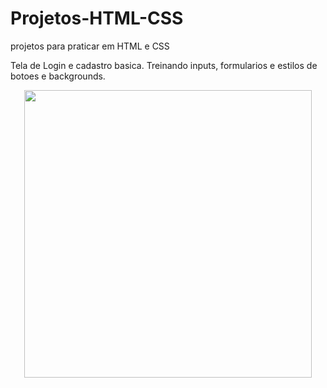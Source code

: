 # Projetos-HTML-CSS
projetos para praticar em HTML e CSS


Tela de Login e cadastro basica. 
Treinando inputs, formularios e estilos de botoes e backgrounds.

<p align="center">
   <img width="460" heigth=""300" src="src/assest/Login-cadastro.gif">
   </p>
